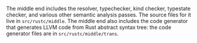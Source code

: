 The middle end includes the resolver, typechecker, kind checker, typestate checker, and various other semantic analysis passes. The source files for it live in ```src/rustc/middle```. The middle end also includes the code generator that generates LLVM code from Rust abstract syntax tree: the code generator files are in ```src/rustc/middle/trans```.